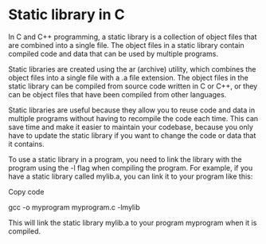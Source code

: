 # Static library in C 
In C and C++ programming, a static library is a collection of object files that are combined into a single file. The object files in a static library contain compiled code and data that can be used by multiple programs.

Static libraries are created using the ar (archive) utility, which combines the object files into a single file with a .a file extension. The object files in the static library can be compiled from source code written in C or C++, or they can be object files that have been compiled from other languages.

Static libraries are useful because they allow you to reuse code and data in multiple programs without having to recompile the code each time. This can save time and make it easier to maintain your codebase, because you only have to update the static library if you want to change the code or data that it contains.

To use a static library in a program, you need to link the library with the program using the -l flag when compiling the program. For example, if you have a static library called mylib.a, you can link it to your program like this:

Copy code

gcc -o myprogram myprogram.c -lmylib

This will link the static library mylib.a to your program myprogram when it is compiled.
